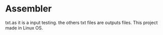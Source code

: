 # Assembler
txt.as it is a input testing.
the others txt files are outputs files.
This project made in Linux OS.
